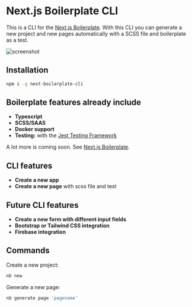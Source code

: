 # Next.js Boilerplate CLI

This is a CLI for the [Next.js Boilerplate](https://github.com/vladimirvoth/next-boilerplate 'Next.js Boilerplate'). With this CLI you can generate a new project and new pages automatically with a SCSS file and boilerplate as a test.

<img alt="screenshot" src="https://user-images.githubusercontent.com/72044044/107087295-8aea5f80-67fb-11eb-9c5f-5ba77ee070f0.png">

## Installation

```bash
npm i -g next-boilerplate-cli
```

## Boilerplate features already include

- **Typescript**
- **SCSS/SAAS**
- **Docker support**
- **Testing:** with the [Jest Testing Framework](https://jestjs.io/ 'Jest')

A lot more is coming soon. See [Next.js Boilerplate](https://github.com/vladimirvoth/next-boilerplate 'Next.js Boilerplate').

## CLI features

- **Create a new app**
- **Create a new page** with scss file and test

## Future CLI features

- **Create a new form with different input fields**
- **Bootstrap or Tailwind CSS integration**
- **Firebase integration**

## Commands

Create a new project:

```bash
nb new
```

Generate a new page:

```bash
nb generate page 'pagename'
```
